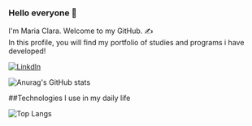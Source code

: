 ### Hello everyone 👋

I'm Maria Clara.
Welcome to my GitHub. ✍️ <br>
In this profile, you will find my portfolio of studies and programs i have developed!

[![Linkdln](https://img.shields.io/badge/LinkedIn-0077B5?style=for-the-badge&logo=linkedin&logoColor=white)](https://www.linkedin.com/in/maria-clara-marques-lino-65414026a)

![Anurag's GitHub stats](https://github-readme-stats.vercel.app/api?username=Maclalino&show_icons=true&theme=radical)

##Technologies I use in my daily life


![Top Langs](https://github-readme-stats.vercel.app/api/top-langs/?username=Maclalino&layout=donut-vertical)
